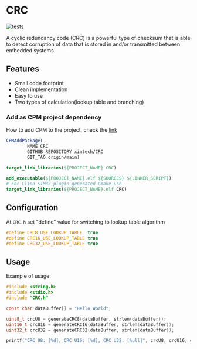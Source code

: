# CRC

[![tests](https://github.com/ximtech/CRC/actions/workflows/cmake-ci.yml/badge.svg)](https://github.com/ximtech/CRC/actions/workflows/cmake-ci.yml)

A cyclic redundancy code (CRC) is a powerful type of checksum that is able to detect corruption of data that is stored in 
and/or transmitted between embedded systems. 

## Features
* Small code footprint
* Clean implementation
* Easy to use
* Two types of calculation(lookup table and branching)

### Add as CPM project dependency
How to add CPM to the project, check the [link](https://github.com/cpm-cmake/CPM.cmake)
```cmake
CPMAddPackage(
        NAME CRC
        GITHUB_REPOSITORY ximtech/CRC
        GIT_TAG origin/main)

target_link_libraries(${PROJECT_NAME} CRC)
```
```cmake
add_executable(${PROJECT_NAME}.elf ${SOURCES} ${LINKER_SCRIPT})
# For Clion STM32 plugin generated Cmake use 
target_link_libraries(${PROJECT_NAME}.elf CRC)
```

## Configuration
At `CRC.h` set "define" value for switching to lookup table algorithm
```c
#define CRC8_USE_LOOKUP_TABLE  true
#define CRC16_USE_LOOKUP_TABLE true
#define CRC32_USE_LOOKUP_TABLE true
```

## Usage
Example of usage:
```c
#include <string.h>
#include <stdio.h>
#include "CRC.h"

const char dataBuffer[] = "Hello World";

uint8_t crcU8 = generateCRC8(dataBuffer, strlen(dataBuffer));
uint16_t crcU16 = generateCRC16(dataBuffer, strlen(dataBuffer));
uint32_t crcU32 = generateCRC32(dataBuffer, strlen(dataBuffer));

printf("CRC U8: [%d], CRC U16: [%d], CRC U32: [%ull]", crcU8, crcU16, crcU32);
```
